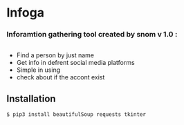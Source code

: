 Infoga
===

<h3> Inforamtion gathering tool created by snom v 1.0 :

## 
* Find a person by just name 
* Get info in defrent social media platforms 
* Simple in using
* check about if the accont exist

## Installation

```bash
$ pip3 install beautifulSoup requests tkinter
```

